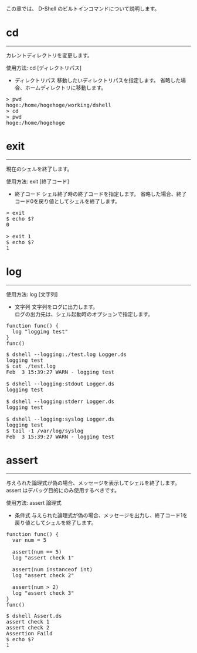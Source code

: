 この章では、 D-Shell のビルトインコマンドについて説明します。 

# cd
***
カレントディレクトリを変更します。  

使用方法: cd [ディレクトリパス]

* ディレクトリパス
移動したいディレクトリパスを指定します。 
省略した場合、ホームディレクトリに移動します。  

<pre class="toolbar:0 highlight:0">
> pwd
hoge:/home/hogehoge/working/dshell
> cd
> pwd
hoge:/home/hogehoge
</pre>

# exit
***
現在のシェルを終了します。  

使用方法: exit [終了コード]

* 終了コード
シェル終了時の終了コードを指定します。
省略した場合、終了コード0を戻り値としてシェルを終了します。

<pre class="toolbar:0 highlight:0">
> exit
$ echo $?
0

> exit 1
$ echo $?
1
</pre>

# log
***
使用方法: log [文字列]

* 文字列
文字列をログに出力します。  
ログの出力先は、シェル起動時のオプションで指定します。  

<pre class="nums:true toolbar:1 lang:scala decode:true" title="サンプル: Logger.ds" >
function func() {
  log "logging test"
}
func()
</pre>

<pre class="toolbar:1 highlight:0" title="実行例">
$ dshell --logging:./test.log Logger.ds
logging test
$ cat ./test.log
Feb  3 15:39:27 WARN - logging test

$ dshell --logging:stdout Logger.ds
logging test

$ dshell --logging:stderr Logger.ds
logging test

$ dshell --logging:syslog Logger.ds
logging test
$ tail -1 /var/log/syslog
Feb  3 15:39:27 WARN - logging test
</pre>

# assert
***
与えられた論理式が偽の場合、メッセージを表示してシェルを終了します。  
assert はデバッグ目的にのみ使用するべきです。  

使用方法: assert 論理式

* 条件式
与えられた論理式が偽の場合、メッセージを出力し、終了コード1を戻り値としてシェルを終了します。  

<pre class="nums:true toolbar:1 lang:scala decode:true" title="サンプル: Assert.ds" >
function func() {
  var num = 5

  assert(num == 5)
  log "assert check 1"

  assert(num instanceof int)
  log "assert check 2"

  assert(num > 2)
  log "assert check 3"
}
func()
</pre>

<pre class="toolbar:1 highlight:0" title="実行例">
$ dshell Assert.ds
assert check 1
assert check 2
Assertion Faild
$ echo $?
1
</pre>
